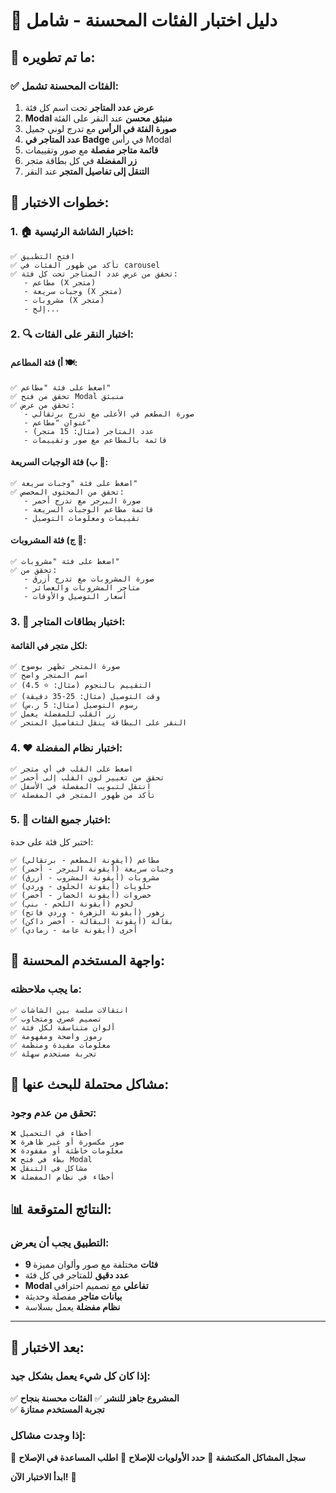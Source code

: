 # 🧪 دليل اختبار الفئات المحسنة - شامل

## 🎯 ما تم تطويره:

### ✅ الفئات المحسنة تشمل:
1. **عرض عدد المتاجر** تحت اسم كل فئة
2. **Modal منبثق محسن** عند النقر على الفئة  
3. **صورة الفئة في الرأس** مع تدرج لوني جميل
4. **عدد المتاجر في Badge** في رأس Modal
5. **قائمة متاجر مفصلة** مع صور وتقييمات
6. **زر المفضلة** في كل بطاقة متجر
7. **التنقل إلى تفاصيل المتجر** عند النقر

## 🧪 خطوات الاختبار:

### 1. 🏠 **اختبار الشاشة الرئيسية:**
```
✅ افتح التطبيق
✅ تأكد من ظهور الفئات في carousel
✅ تحقق من عرض عدد المتاجر تحت كل فئة:
   - مطاعم (X متجر)
   - وجبات سريعة (X متجر)
   - مشروبات (X متجر)
   - إلخ...
```

### 2. 🔍 **اختبار النقر على الفئات:**

#### أ) فئة المطاعم 🍽️:
```
✅ اضغط على فئة "مطاعم"
✅ تحقق من فتح Modal منبثق
✅ تحقق من عرض:
   - صورة المطعم في الأعلى مع تدرج برتقالي
   - عنوان "مطاعم"
   - عدد المتاجر (مثال: 15 متجر)
   - قائمة بالمطاعم مع صور وتقييمات
```

#### ب) فئة الوجبات السريعة 🍔:
```
✅ اضغط على فئة "وجبات سريعة"  
✅ تحقق من المحتوى المخصص:
   - صورة البرجر مع تدرج أحمر
   - قائمة مطاعم الوجبات السريعة
   - تقييمات ومعلومات التوصيل
```

#### ج) فئة المشروبات 🥤:
```
✅ اضغط على فئة "مشروبات"
✅ تحقق من:
   - صورة المشروبات مع تدرج أزرق
   - متاجر المشروبات والعصائر
   - أسعار التوصيل والأوقات
```

### 3. 🏪 **اختبار بطاقات المتاجر:**

#### لكل متجر في القائمة:
```
✅ صورة المتجر تظهر بوضوح
✅ اسم المتجر واضح
✅ التقييم بالنجوم (مثال: ⭐ 4.5)
✅ وقت التوصيل (مثال: 25-35 دقيقة)
✅ رسوم التوصيل (مثال: 5 ر.س)
✅ زر القلب للمفضلة يعمل
✅ النقر على البطاقة ينقل لتفاصيل المتجر
```

### 4. ❤️ **اختبار نظام المفضلة:**
```
✅ اضغط على القلب في أي متجر
✅ تحقق من تغيير لون القلب إلى أحمر
✅ انتقل لتبويب المفضلة في الأسفل
✅ تأكد من ظهور المتجر في المفضلة
```

### 5. 🔄 **اختبار جميع الفئات:**

اختبر كل فئة على حدة:
```
✅ مطاعم (أيقونة المطعم - برتقالي)
✅ وجبات سريعة (أيقونة البرجر - أحمر)  
✅ مشروبات (أيقونة المشروب - أزرق)
✅ حلويات (أيقونة الحلوى - وردي)
✅ خضروات (أيقونة الخضار - أخضر)
✅ لحوم (أيقونة اللحم - بني)
✅ زهور (أيقونة الزهرة - وردي فاتح)
✅ بقالة (أيقونة البقالة - أخضر داكن)
✅ أخرى (أيقونة عامة - رمادي)
```

## 📱 **واجهة المستخدم المحسنة:**

### ما يجب ملاحظته:
```
✅ انتقالات سلسة بين الشاشات
✅ تصميم عصري ومتجاوب
✅ ألوان متناسقة لكل فئة
✅ رموز واضحة ومفهومة
✅ معلومات مفيدة ومنظمة
✅ تجربة مستخدم سهلة
```

## 🐛 **مشاكل محتملة للبحث عنها:**

### تحقق من عدم وجود:
```
❌ أخطاء في التحميل
❌ صور مكسورة أو غير ظاهرة  
❌ معلومات خاطئة أو مفقودة
❌ بطء في فتح Modal
❌ مشاكل في التنقل
❌ أخطاء في نظام المفضلة
```

## 📊 **النتائج المتوقعة:**

### التطبيق يجب أن يعرض:
- **9 فئات** مختلفة مع صور وألوان مميزة
- **عدد دقيق** للمتاجر في كل فئة
- **Modal تفاعلي** مع تصميم احترافي
- **بيانات متاجر** مفصلة وحديثة
- **نظام مفضلة** يعمل بسلاسة

---

## 🎯 بعد الاختبار:

### إذا كان كل شيء يعمل بشكل جيد:
✅ **المشروع جاهز للنشر**
✅ **الفئات محسنة بنجاح**  
✅ **تجربة المستخدم ممتازة**

### إذا وجدت مشاكل:
🔧 **سجل المشاكل المكتشفة**
🔧 **حدد الأولويات للإصلاح**
🔧 **اطلب المساعدة في الإصلاح**

**ابدأ الاختبار الآن!** 🚀
